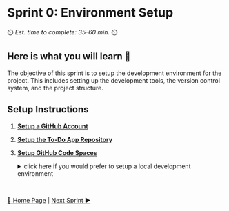 # Sprint 0: Environment Setup

⏲️ _Est. time to complete: 35-60 min._ ⏲️

## Here is what you will learn 🎯

The objective of this sprint is to setup the development environment for the project. This includes setting up the development tools, the version control system, and the project structure.

## Setup Instructions

1. [**Setup a GitHub Account**](/Track_1_ToDo_App/Sprint-00%20-%20Environment%20Setup/01%20-%20Setup%20GitHub%20Account.md)
2. [**Setup the To-Do App Repository**](/Track_1_ToDo_App/Sprint-00%20-%20Environment%20Setup/02%20-%20Setup%20To-Do%20Application%20Repository.md)
3. [**Setup GitHub Code Spaces**](/Track_1_ToDo_App/Sprint-00%20-%20Environment%20Setup/02a%20-%20Use%20GitHub%20CodeSpaces.md)

    <details>
    <summary>click here if you would prefer to setup a local development environment</summary>

    - [**Windows Setup**](/Track_1_ToDo_App/Sprint-00%20-%20Environment%20Setup/02b%20-%20Setup%20Local%20Development%20Environment%20on%20Windows.md) 
    - [**Mac Setup**](/Track_1_ToDo_App/Sprint-00%20-%20Environment%20Setup/02c%20-%20Setup%20Local%20Development%20Environment%20on%20Mac.md)
    </details> 
<br/>

[🔼 Home Page](../README.md) | [Next Sprint ▶](/Track_1_ToDo_App/Sprint-01%20-%20Basic%20Application/README.md)
